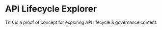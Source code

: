 # API Lifecycle Explorer

This is a proof of concept for exploring API lifecycle & governance content.
